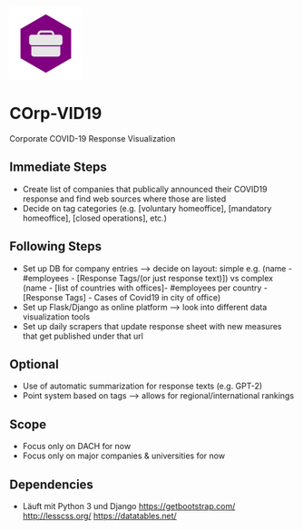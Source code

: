 ![](https://raw.githubusercontent.com/stefanmijic/COrp-VID19/master/logo.png?token=AFQO3L3G2H76Q34IVKBKBHK6RBCB4)

# COrp-VID19
Corporate COVID-19 Response Visualization


## Immediate Steps
- Create list of companies that publically announced their COVID19 response and find web sources where those are listed
- Decide on tag categories (e.g. [voluntary homeoffice], [mandatory homeoffice], [closed operations], etc.)


## Following Steps
- Set up DB for company entries --> decide on layout: simple e.g. (name - #employees - [Response Tags/(or just response text)]) vs complex (name - [list of countries with offices]- #employees per country - [Response Tags] - Cases of Covid19 in city of office)
- Set up Flask/Django as online platform --> look into different data visualization tools
- Set up daily scrapers that update response sheet with new measures that get published under that url


## Optional
- Use of automatic summarization for response texts (e.g. GPT-2)
- Point system based on tags --> allows for regional/international rankings


## Scope
- Focus only on DACH for now
- Focus only on major companies & universities for now

## Dependencies
- Läuft mit Python 3 und Django
https://getbootstrap.com/
http://lesscss.org/
https://datatables.net/
